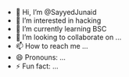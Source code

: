 - 👋 Hi, I’m @SayyedJunaid
- 👀 I’m interested in hacking 
- 🌱 I’m currently learning BSC
- 💞️ I’m looking to collaborate on ...
- 📫 How to reach me ...
- 😄 Pronouns: ...
- ⚡ Fun fact: ...

<!---
SayyedJunaid/SayyedJunaid is a ✨ special ✨ repository because its `README.md` (this file) appears on your GitHub profile.
You can click the Preview link to take a look at your changes.
--->

